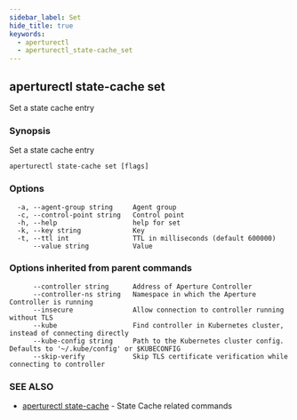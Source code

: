 ```yaml
---
sidebar_label: Set
hide_title: true
keywords:
  - aperturectl
  - aperturectl_state-cache_set
---
```


<!-- markdownlint-disable -->

## aperturectl state-cache set

Set a state cache entry

### Synopsis

Set a state cache entry

```
aperturectl state-cache set [flags]
```

### Options

```
  -a, --agent-group string     Agent group
  -c, --control-point string   Control point
  -h, --help                   help for set
  -k, --key string             Key
  -t, --ttl int                TTL in milliseconds (default 600000)
      --value string           Value
```

### Options inherited from parent commands

```
      --controller string      Address of Aperture Controller
      --controller-ns string   Namespace in which the Aperture Controller is running
      --insecure               Allow connection to controller running without TLS
      --kube                   Find controller in Kubernetes cluster, instead of connecting directly
      --kube-config string     Path to the Kubernetes cluster config. Defaults to '~/.kube/config' or $KUBECONFIG
      --skip-verify            Skip TLS certificate verification while connecting to controller
```

### SEE ALSO

- [aperturectl state-cache](/reference/aperture-cli/aperturectl/state-cache/state-cache.md) - State Cache related commands
